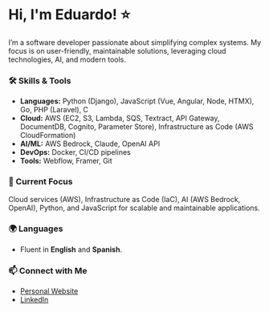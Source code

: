 
# Hi, I'm Eduardo! ⭐

I’m a software developer passionate about simplifying complex systems. My focus is on user-friendly, maintainable solutions, leveraging cloud technologies, AI, and modern tools.

### 🛠 Skills & Tools
- **Languages:** Python (Django), JavaScript (Vue, Angular, Node, HTMX), Go, PHP (Laravel), C
- **Cloud:** AWS (EC2, S3, Lambda, SQS, Textract, API Gateway, DocumentDB, Cognito, Parameter Store), Infrastructure as Code (AWS CloudFormation)
- **AI/ML:** AWS Bedrock, Claude, OpenAI API
- **DevOps:** Docker, CI/CD pipelines
- **Tools:** Webflow, Framer, Git

### 🌱 Current Focus
Cloud services (AWS), Infrastructure as Code (IaC), AI (AWS Bedrock, OpenAI), Python, and JavaScript for scalable and maintainable applications.

### 🌍 Languages
- Fluent in **English**  and **Spanish**.

### 📫 Connect with Me
- [Personal Website](https://sagastvme.ddns.net/)
- [LinkedIn](https://www.linkedin.com/in/sagastvme)

